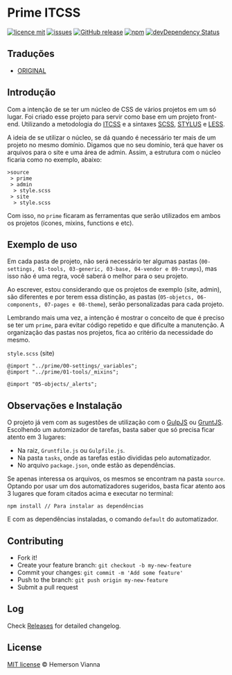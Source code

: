 # Prime ITCSS

[![licence mit](https://img.shields.io/badge/license-MIT-blue.svg?style=flat-square)](http://hemersonvianna.mit-license.org/)
[![issues](https://img.shields.io/github/issues/prime-solutions/prime-itcss.svg?style=flat-square)](https://github.com/prime-solutions/prime-itcss/issues)
[![GitHub release](https://img.shields.io/github/release/prime-solutions/prime-itcss.svg?style=flat-square)](https://github.com/prime-solutions/prime-itcss/releases)
[![npm](https://img.shields.io/npm/dt/prime-itcss.svg?style=flat-square)](https://www.npmjs.com/package/prime-itcss)
[![devDependency Status](https://img.shields.io/david/dev/prime-solutions/prime-itcss.svg?style=flat-square)](https://david-dm.org/prime-solutions/prime-itcss#info=devDependencies)


## Traduções

* [ORIGINAL](https://github.com/prime-solutions/prime-itcss/)

## Introdução

Com a intenção de se ter um núcleo de CSS de vários projetos em um só lugar. Foi criado esse projeto para servir como base em um projeto front-end. Utilizando a metodologia do [ITCSS](http://itcss.io/) e a sintaxes [SCSS](http://sass-lang.com/), [STYLUS](https://learnboost.github.io/stylus/) e [LESS](http://lesscss.org/).

A ideia de se utilizar o núcleo, se dá quando é necessário ter mais de um projeto no mesmo domínio. Digamos que no seu domínio, terá que haver os arquivos para o site e uma área de admin. Assim, a estrutura com o núcleo ficaria como no exemplo, abaixo:

```
>source
 > prime
 > admin
  > style.scss 
 > site
  > style.scss 
```

Com isso, no `prime` ficaram as ferramentas que serão utilizados em ambos os projetos (ícones, mixins, functions e etc). 

## Exemplo de uso

Em cada pasta de projeto, não será necessário ter algumas pastas (`00-settings, 01-tools, 03-generic, 03-base, 04-vendor e 09-trumps`), mas isso não é uma regra, você saberá o melhor para o seu projeto. 

Ao escrever, estou considerando que os projetos de exemplo (site, admin), são diferentes e por terem essa distinção, as pastas (`05-objetcs, 06-components, 07-pages e 08-theme`), serão personalizadas para cada projeto.

Lembrando mais uma vez, a intenção é mostrar o conceito de que é preciso se ter um `prime`, para evitar código repetido e que dificulte a manutenção. A organização das pastas nos projetos, fica ao critério da necessidade do mesmo.

`style.scss` (site)

```
@import "../prime/00-settings/_variables";
@import "../prime/01-tools/_mixins";

@import "05-objects/_alerts";

```

## Observações e Instalação

O projeto já vem com as sugestões de utilização com o [GulpJS](http://gulpjs.com/) ou [GruntJS](http://gruntjs.com/). Escolhendo um automizador de tarefas, basta saber que só precisa ficar atento em 3 lugares:

- Na raiz, `Gruntfile.js` ou `Gulpfile.js`.
- Na pasta `tasks`, onde as tarefas estão divididas pelo automatizador.
- No arquivo `package.json`, onde estão as dependências.

Se apenas interessa os arquivos, os mesmos se encontram na pasta `source`. Optando por usar um dos automatizadores sugeridos, basta ficar atento aos 3 lugares que foram citados acima e executar no terminal:

```
npm install // Para instalar as dependências
```

E com as dependências instaladas, o comando `default` do automatizador.

## Contributing

- Fork it!
- Create your feature branch: `git checkout -b my-new-feature`
- Commit your changes: `git commit -m 'Add some feature'`
- Push to the branch: `git push origin my-new-feature`
- Submit a pull request

## Log

Check [Releases](https://github.com/prime-solutions/prime-itcss/releases) for detailed changelog.

## License

[MIT license](http://hemersonvianna.mit-license.org/) © Hemerson Vianna
